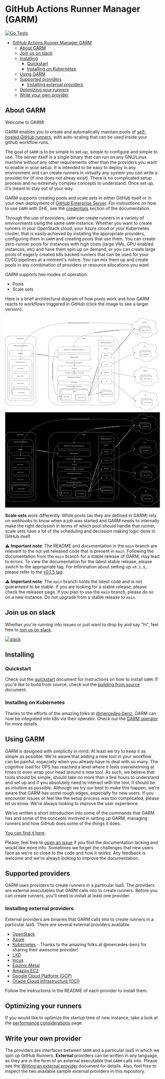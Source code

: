 # GitHub Actions Runner Manager (GARM)

[![Go Tests](https://github.com/cloudbase/garm/actions/workflows/go-tests.yml/badge.svg)](https://github.com/cloudbase/garm/actions/workflows/go-tests.yml)

<!-- TOC -->

- [GitHub Actions Runner Manager GARM](#github-actions-runner-manager-garm)
    - [About GARM](#about-garm)
    - [Join us on slack](#join-us-on-slack)
    - [Installing](#installing)
        - [Quickstart](#quickstart)
        - [Installing on Kubernetes](#installing-on-kubernetes)
    - [Using GARM](#using-garm)
    - [Supported providers](#supported-providers)
        - [Installing external providers](#installing-external-providers)
    - [Optimizing your runners](#optimizing-your-runners)
    - [Write your own provider](#write-your-own-provider)

<!-- /TOC -->

## About GARM

Welcome to GARM!

GARM enables you to create and automatically maintain pools of [self-hosted GitHub runners](https://docs.github.com/en/actions/hosting-your-own-runners/about-self-hosted-runners), with auto-scaling that can be used inside your github workflow runs.

The goal of ```GARM``` is to be simple to set up, simple to configure and simple to use. The server itself is a single binary that can run on any GNU/Linux machine without any other requirements other than the providers you want to enable in your setup. It is intended to be easy to deploy in any environment and can create runners in virtually any system you can write a provider for (if one does not alreay exist). There is no complicated setup process and no extremely complex concepts to understand. Once set up, it's meant to stay out of your way.

GARM supports creating pools and scale sets in either GitHub itself or in your own deployment of [GitHub Enterprise Server](https://docs.github.com/en/enterprise-server@3.10/admin/overview/about-github-enterprise-server). For instructions on how to use ```GARM``` with GHE, see the [credentials](/doc/github_credentials.md) section of the documentation.

Through the use of providers, `GARM` can create runners in a variety of environments using the same `GARM` instance. Whether you want to create runners in your OpenStack cloud, your Azure cloud or your Kubernetes cluster, that is easily achieved by installing the appropriate providers, configuring them in `GARM` and creating pools that use them. You can create zero-runner pools for instances with high costs (large VMs, GPU enabled instances, etc) and have them spin up on demand, or you can create large pools of eagerly created k8s backed runners that can be used for your CI/CD pipelines at a moment's notice. You can mix them up and create pools in any combination of providers or resource allocations you want.

GARM supports two modes of operation:

* Pools
* Scale sets

Here is a brief architectural diagram of how pools work and how GARM reacts to workflows triggered in GitHub (click the image to see a larger version):

![GARM architecture diagram](/doc/images/garm-light.drawio.svg?raw=true#gh-light-mode-only)
![GARM architecture diagram](/doc/images/garm-dark.drawio.svg?raw=true#gh-dark-mode-only)

**Scale sets** work differently. While pools (as they are defined in GARM) rely on webhooks to know when a job was started and GARM needs to internally make the right decission in terms of which pool should handle that runner, scale sets have a lot of the scheduling and decission making logic done in GitHub itself.

:warning: **Important note**: The README and documentation in the `main` branch are relevant to the not yet released code that is present in `main`. Following the documentation from the `main` branch for a stable release of GARM, may lead to errors. To view the documentation for the latest stable release, please switch to the appropriate tag. For information about setting up `v0.1.5`, please refer to the [v0.1.5 tag](https://github.com/cloudbase/garm/tree/v0.1.5).

:warning: **Important note**: The `main` branch holds the latest code and is not guaranteed to be stable. If you are looking for a stable release, please check the releases page. If you plan to use the `main` branch, please do so on a new instance. Do not upgrade from a stable release to `main`.

## Join us on slack

Whether you're running into issues or just want to drop by and say "hi", feel free to [join us on slack](https://communityinviter.com/apps/garm-hq/garm).

[![slack](https://img.shields.io/badge/slack-garm-brightgreen.svg?logo=slack)](https://communityinviter.com/apps/garm-hq/garm)

## Installing

### Quickstart

Check out the [quickstart](/doc/quickstart.md) document for instructions on how to install ```GARM```. If you'd like to build from source, check out the [building from source](/doc/building_from_source.md) document.

### Installing on Kubernetes

Thanks to the efforts of the amazing folks at [@mercedes-benz](https://github.com/mercedes-benz/), GARM can now be integrated into k8s via their operator. Check out the [GARM operator](https://github.com/mercedes-benz/garm-operator/) for more details.

## Using GARM

GARM is designed with simplicity in mind. At least we try to keep it as simple as possible. We're aware that adding a new tool in your workflow can be painful, especially when you already have to deal with so many. The cognitive load for OPS has reached a level where it feels overwhelming at times to even wrap your head around a new tool. As such, we believe that tools should be simple, should take no more than a few hours to understand and set up and if you absolutely need to interact with the tool, it should be as intuitive as possible. Although we try our best to make this happen, we're aware that GARM has some rough edges, especially for new users. If you encounter issues or feel like the setup process was too complicated, please let us know. We're always looking to improve the user experience.

We've written a short introduction into some of the commands that GARM has and some of the concepts involved in setting up GARM, managing runners and how GitHub does some of the things it does.

[You can find it here](/doc/using_garm.md).

Please, feel free to [open an issue](https://github.com/cloudbase/garm/issues/new) if you find the documentation lacking and would like more info. Sometimes we forget the challenges that new users face as we're so close to the code and how it works. Any feedback is welcome and we're always looking to improve the documentation.

## Supported providers

GARM uses providers to create runners in a particular IaaS. The providers are external executables that GARM calls into to create runners. Before you can create runners, you'll need to install at least one provider.

### Installing external providers

External providers are binaries that GARM calls into to create runners in a particular IaaS. There are several external providers available:

* [OpenStack](https://github.com/cloudbase/garm-provider-openstack)
* [Azure](https://github.com/cloudbase/garm-provider-azure)
* [Kubernetes](https://github.com/mercedes-benz/garm-provider-k8s) - Thanks to the amazing folks at @mercedes-benz for sharing their awesome provider!
* [LXD](https://github.com/cloudbase/garm-provider-lxd)
* [Incus](https://github.com/cloudbase/garm-provider-incus)
* [Equinix Metal](https://github.com/cloudbase/garm-provider-equinix)
* [Amazon EC2](https://github.com/cloudbase/garm-provider-aws)
* [Google Cloud Platform (GCP)](https://github.com/cloudbase/garm-provider-gcp)
* [Oracle Cloud Infrastructure (OCI)](https://github.com/cloudbase/garm-provider-oci)

Follow the instructions in the README of each provider to install them. 

## Optimizing your runners

If you would like to optimize the startup time of new instance, take a look at the [performance considerations](/doc/performance_considerations.md) page.

## Write your own provider

The providers are interfaces between ```GARM``` and a particular IaaS in which we spin up GitHub Runners. **External** providers can be written in any language, as they are in the form of an external executable that ```GARM``` calls into. Please see the [Writing an external provider](/doc/external_provider.md) document for details. Also, feel free to inspect the two available sample external providers in this repository.
